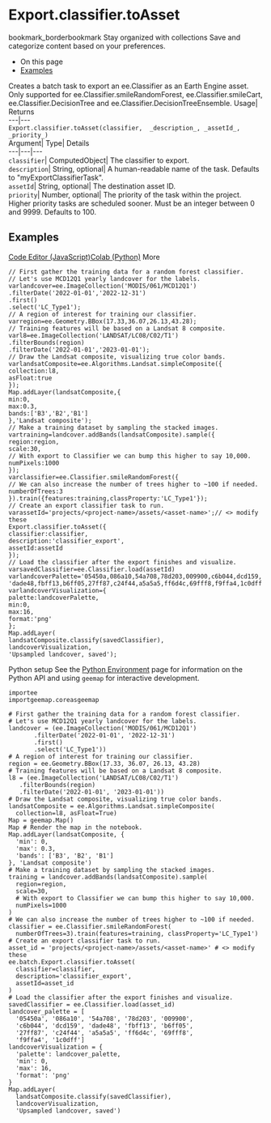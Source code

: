  
#  Export.classifier.toAsset 
bookmark_borderbookmark Stay organized with collections  Save and categorize content based on your preferences.
  * On this page
  * [Examples](https://developers.google.com/earth-engine/apidocs/export-classifier-toasset#examples)


Creates a batch task to export an ee.Classifier as an Earth Engine asset. 
Only supported for ee.Classifier.smileRandomForest, ee.Classifier.smileCart, ee.Classifier.DecisionTree and ee.Classifier.DecisionTreeEnsemble.
Usage| Returns  
---|---  
`Export.classifier.toAsset(classifier,  _description_, _assetId_, _priority_)`  
Argument|  Type| Details  
---|---|---  
`classifier`| ComputedObject| The classifier to export.  
`description`| String, optional| A human-readable name of the task. Defaults to "myExportClassifierTask".  
`assetId`| String, optional| The destination asset ID.  
`priority`| Number, optional| The priority of the task within the project. Higher priority tasks are scheduled sooner. Must be an integer between 0 and 9999. Defaults to 100.  
## Examples
[Code Editor (JavaScript)](https://developers.google.com/earth-engine/apidocs/export-classifier-toasset#code-editor-javascript-sample)[Colab (Python)](https://developers.google.com/earth-engine/apidocs/export-classifier-toasset#colab-python-sample) More
```
// First gather the training data for a random forest classifier.
// Let's use MCD12Q1 yearly landcover for the labels.
varlandcover=ee.ImageCollection('MODIS/061/MCD12Q1')
.filterDate('2022-01-01','2022-12-31')
.first()
.select('LC_Type1');
// A region of interest for training our classifier.
varregion=ee.Geometry.BBox(17.33,36.07,26.13,43.28);
// Training features will be based on a Landsat 8 composite.
varl8=ee.ImageCollection('LANDSAT/LC08/C02/T1')
.filterBounds(region)
.filterDate('2022-01-01','2023-01-01');
// Draw the Landsat composite, visualizing true color bands.
varlandsatComposite=ee.Algorithms.Landsat.simpleComposite({
collection:l8,
asFloat:true
});
Map.addLayer(landsatComposite,{
min:0,
max:0.3,
bands:['B3','B2','B1']
},'Landsat composite');
// Make a training dataset by sampling the stacked images.
vartraining=landcover.addBands(landsatComposite).sample({
region:region,
scale:30,
// With export to Classifier we can bump this higher to say 10,000.
numPixels:1000
});
varclassifier=ee.Classifier.smileRandomForest({
// We can also increase the number of trees higher to ~100 if needed.
numberOfTrees:3
}).train({features:training,classProperty:'LC_Type1'});
// Create an export classifier task to run.
varassetId='projects/<project-name>/assets/<asset-name>';// <> modify these
Export.classifier.toAsset({
classifier:classifier,
description:'classifier_export',
assetId:assetId
});
// Load the classifier after the export finishes and visualize.
varsavedClassifier=ee.Classifier.load(assetId)
varlandcoverPalette='05450a,086a10,54a708,78d203,009900,c6b044,dcd159,'+
'dade48,fbff13,b6ff05,27ff87,c24f44,a5a5a5,ff6d4c,69fff8,f9ffa4,1c0dff';
varlandcoverVisualization={
palette:landcoverPalette,
min:0,
max:16,
format:'png'
};
Map.addLayer(
landsatComposite.classify(savedClassifier),
landcoverVisualization,
'Upsampled landcover, saved');
```
Python setup
See the [ Python Environment](https://developers.google.com/earth-engine/guides/python_install) page for information on the Python API and using `geemap` for interactive development.
```
importee
importgeemap.coreasgeemap
```
```
# First gather the training data for a random forest classifier.
# Let's use MCD12Q1 yearly landcover for the labels.
landcover = (ee.ImageCollection('MODIS/061/MCD12Q1')
       .filterDate('2022-01-01', '2022-12-31')
       .first()
       .select('LC_Type1'))
# A region of interest for training our classifier.
region = ee.Geometry.BBox(17.33, 36.07, 26.13, 43.28)
# Training features will be based on a Landsat 8 composite.
l8 = (ee.ImageCollection('LANDSAT/LC08/C02/T1')
   .filterBounds(region)
   .filterDate('2022-01-01', '2023-01-01'))
# Draw the Landsat composite, visualizing true color bands.
landsatComposite = ee.Algorithms.Landsat.simpleComposite(
  collection=l8, asFloat=True)
Map = geemap.Map()
Map # Render the map in the notebook.
Map.addLayer(landsatComposite, {
  'min': 0,
  'max': 0.3,
  'bands': ['B3', 'B2', 'B1']
}, 'Landsat composite')
# Make a training dataset by sampling the stacked images.
training = landcover.addBands(landsatComposite).sample(
  region=region,
  scale=30,
  # With export to Classifier we can bump this higher to say 10,000.
  numPixels=1000
)
# We can also increase the number of trees higher to ~100 if needed.
classifier = ee.Classifier.smileRandomForest(
  numberOfTrees=3).train(features=training, classProperty='LC_Type1')
# Create an export classifier task to run.
asset_id = 'projects/<project-name>/assets/<asset-name>' # <> modify these
ee.batch.Export.classifier.toAsset(
  classifier=classifier,
  description='classifier_export',
  assetId=asset_id
)
# Load the classifier after the export finishes and visualize.
savedClassifier = ee.Classifier.load(asset_id)
landcover_palette = [
  '05450a', '086a10', '54a708', '78d203', '009900',
  'c6b044', 'dcd159', 'dade48', 'fbff13', 'b6ff05',
  '27ff87', 'c24f44', 'a5a5a5', 'ff6d4c', '69fff8',
  'f9ffa4', '1c0dff']
landcoverVisualization = {
  'palette': landcover_palette,
  'min': 0,
  'max': 16,
  'format': 'png'
}
Map.addLayer(
  landsatComposite.classify(savedClassifier),
  landcoverVisualization,
  'Upsampled landcover, saved')
```

